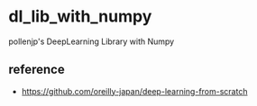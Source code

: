 # dl_lib_with_numpy
pollenjp's DeepLearning Library with Numpy

## reference
- https://github.com/oreilly-japan/deep-learning-from-scratch
